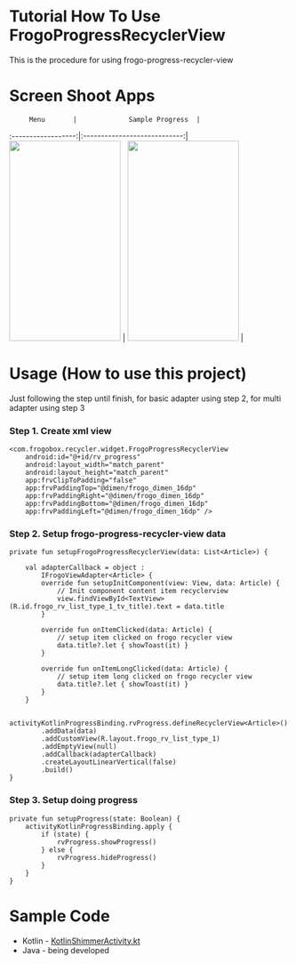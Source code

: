 # Tutorial How To Use FrogoProgressRecyclerView
This is the procedure for using frogo-progress-recycler-view

# Screen Shoot Apps
         Menu       |             Sample Progress  |
:------------------:|:----------------------------:|
<span align="center"><img width="200px" height="360px" src="https://raw.githubusercontent.com/amirisback/frogo-recycler-view/master/docs/image/ss_main.png"></span> | <span align="center"><img width="200px" height="360px" src="https://raw.githubusercontent.com/amirisback/frogo-recycler-view/master/docs/image/sample_progress.gif"></span> |

# Usage (How to use this project)
Just following the step until finish, for basic adapter using step 2, for multi adapter using step 3

### Step 1. Create xml view

    <com.frogobox.recycler.widget.FrogoProgressRecyclerView
        android:id="@+id/rv_progress"
        android:layout_width="match_parent"
        android:layout_height="match_parent"
        app:frvClipToPadding="false"
        app:frvPaddingTop="@dimen/frogo_dimen_16dp"
        app:frvPaddingRight="@dimen/frogo_dimen_16dp"
        app:frvPaddingBottom="@dimen/frogo_dimen_16dp"
        app:frvPaddingLeft="@dimen/frogo_dimen_16dp" />

### Step 2. Setup frogo-progress-recycler-view data
    private fun setupFrogoProgressRecyclerView(data: List<Article>) {

        val adapterCallback = object :
            IFrogoViewAdapter<Article> {
            override fun setupInitComponent(view: View, data: Article) {
                // Init component content item recyclerview
                view.findViewById<TextView>(R.id.frogo_rv_list_type_1_tv_title).text = data.title
            }

            override fun onItemClicked(data: Article) {
                // setup item clicked on frogo recycler view
                data.title?.let { showToast(it) }
            }

            override fun onItemLongClicked(data: Article) {
                // setup item long clicked on frogo recycler view
                data.title?.let { showToast(it) }
            }
        }

        activityKotlinProgressBinding.rvProgress.defineRecyclerView<Article>()
            .addData(data)
            .addCustomView(R.layout.frogo_rv_list_type_1)
            .addEmptyView(null)
            .addCallback(adapterCallback)
            .createLayoutLinearVertical(false)
            .build()
    }

### Step 3. Setup doing progress
    private fun setupProgress(state: Boolean) {
        activityKotlinProgressBinding.apply {
            if (state) {
                rvProgress.showProgress()
            } else {
                rvProgress.hideProgress()
            }
        }
    }

# Sample Code
- Kotlin - [KotlinShimmerActivity.kt](https://github.com/amirisback/frogo-recycler-view/blob/master/app/src/main/java/com/frogobox/recycler/kotlinsample/KotlinProgressActivity.kt)
- Java - being developed